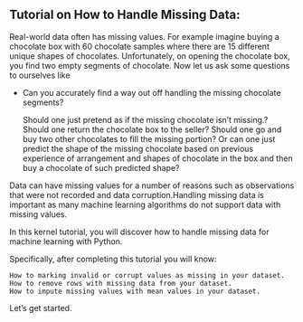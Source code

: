 ## Tutorial on How to Handle Missing Data:

Real-world data often has missing values. For example imagine buying a chocolate box with 60 chocolate samples where there are 15 different unique shapes of chocolates. Unfortunately, on   opening the chocolate box, you find two empty segments of chocolate. Now let us ask some questions to ourselves like

  - Can you accurately find a way out off handling the missing chocolate segments?

    Should one just pretend as if the missing chocolate isn’t missing.?
    Should one return the chocolate box to the seller?
    Should one go and buy two other chocolates to fill the missing portion?
    Or can one just predict the shape of the missing chocolate based on previous experience of arrangement and shapes of chocolate in the box and then buy a chocolate of such predicted shape?

Data can have missing values for a number of reasons such as observations that were not recorded and data corruption.Handling missing data is important as many machine learning algorithms do not support data with missing values.

In this kernel tutorial, you will discover how to handle missing data for machine learning with Python.

Specifically, after completing this tutorial you will know:

    How to marking invalid or corrupt values as missing in your dataset.
    How to remove rows with missing data from your dataset.
    How to impute missing values with mean values in your dataset.

Let’s get started.
